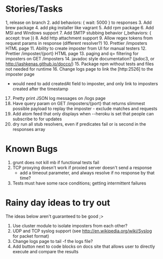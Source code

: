 Stories/Tasks
=============

1, release on branch
2. add behaviors: { wait: 5000 } to responses
3. Add brew package
4. add pkg installer like vagrant
5. Add rpm package
6. Add MSI and Windows support
7. Add SMTP stubbing behavior (_behaviors: { accept: true })
8. Add http attachment support
9. Allow regex tokens from request params in response (different resolver?)
10. Prettier /imposters HTML page
11. Ability to create imposter from UI for manual testers
12. Prettier /imposter/{port} HTML page
13. paging and q= filtering for imposters on GET /imposters
14. javadoc style documentation? (jsdoc3, or http://jashkenas.github.io/docco/)
15. Package npm without tests and files not needed for runtime
16. Change logs page to link the [http:2526] to the imposter page
  - would need to add createdAt field to imposter, and only link to imposters created after the timestamp
17. Pretty print JSON log messages on /logs page
18. Have query param on GET /imposters/{port} that returns slimmest possible payload to replay the imposter
        - exclude matches and requests
19. Add atom feed that only displays when --heroku is set that people can subscribe to for updates
20. dry run all stub resolvers, even if predicates fail or is second in the responses array

Known Bugs
==========
1. grunt does not kill mb if functional tests fail
2. TCP proxying doesn't work if proxied server doesn't send a response
   - add a timeout parameter, and always resolve if no response by that time?
3. Tests must have some race conditions; getting intermittent failures

Rainy day ideas to try out
=================================
The ideas below aren't guaranteed to be good ;>

1. Use cluster module to isolate imposters from each other?
2. UDP and TCP syslog support (see http://en.wikipedia.org/wiki/Syslog for packet format)
3. Change logs page to tail -f the logs file?
4. Add button next to code blocks on docs site that allows user to directly execute and compare the results
